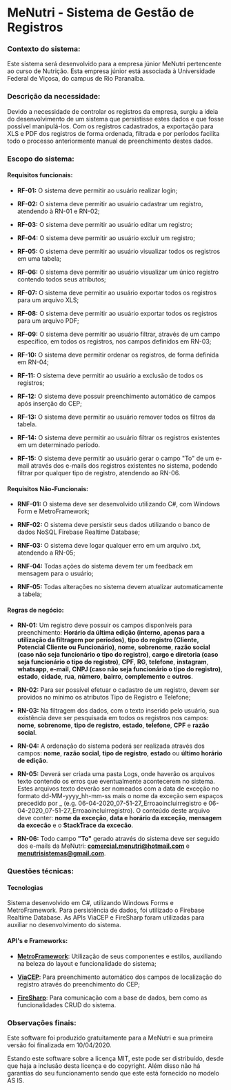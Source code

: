 # MeNutri - Sistema de Gestão de Registros

### Contexto do sistema:
Este sistema será desenvolvido para a empresa júnior MeNutri pertencente ao curso de Nutrição. Esta empresa júnior está associada à Universidade Federal de Viçosa, do campus de Rio Paranaíba.

### Descrição da necessidade:
Devido a necessidade de controlar os registros da empresa, surgiu a ideia do desenvolvimento de um sistema que persistisse estes dados e que fosse possível manipulá-los. Com os registros cadastrados, a exportação para XLS e PDF dos registros de forma ordenada, filtrada e por períodos facilita todo o processo anteriormente manual de preenchimento destes dados.

### Escopo do sistema:

#### Requisitos funcionais:

- **RF-01:** O sistema deve permitir ao usuário realizar login;

- **RF-02:** O sistema deve permitir ao usuário cadastrar um registro, atendendo à RN-01 e RN-02;

- **RF-03:** O sistema deve permitir ao usuário editar um registro;

- **RF-04:** O sistema deve permitir ao usuário excluir um registro;

- **RF-05:** O sistema deve permitir ao usuário visualizar todos os registros em uma tabela;

- **RF-06:** O sistema deve permitir ao usuário visualizar um único registro contendo todos seus atributos;

- **RF-07:** O sistema deve permitir ao usuário exportar todos os registros para um arquivo XLS;

- **RF-08:** O sistema deve permitir ao usuário exportar todos os registros para um arquivo PDF;

- **RF-09:** O sistema deve permitir ao usuário filtrar, através de um campo específico, em todos os registros, nos campos definidos em RN-03;

- **RF-10:** O sistema deve permitir ordenar os registros, de forma definida em RN-04;

- **RF-11:** O sistema deve permitir ao usuário a exclusão de todos os registros;

- **RF-12:** O sistema deve possuir preenchimento automático de campos após inserção do CEP;

- **RF-13:** O sistema deve permitir ao usuário remover todos os filtros da tabela.

- **RF-14:** O sistema deve permitir ao usuário filtrar os registros existentes em um determinado período.

- **RF-15:** O sistema deve permitir ao usuário gerar o campo "To" de um e-mail através dos e-mails dos registros existentes no sistema, podendo filtrar por qualquer tipo de registro, atendendo ao RN-06.

#### Requisitos Não-Funcionais:

- **RNF-01:** O sistema deve ser desenvolvido utilizando C#, com Windows Form e MetroFramework;

- **RNF-02:** O sistema deve persistir seus dados utilizando o banco de dados NoSQL Firebase Realtime Database;

- **RNF-03:** O sistema deve logar qualquer erro em um arquivo .txt, atendendo a RN-05;

- **RNF-04:** Todas ações do sistema devem ter um feedback em mensagem para o usuário;

- **RNF-05:** Todas alterações no sistema devem atualizar automaticamente a tabela;

#### Regras de negócio:

- **RN-01:** Um registro deve possuir os campos disponíveis para preenchimento: **Horário da última edição (interno, apenas para a utilização da filtragem por períodos)**, **tipo do registro (Cliente, Potencial Cliente ou Funcionário)**, **nome**, **sobrenome**, **razão social (caso não seja funcionário o tipo do registro)**, **cargo e diretoria (caso seja funcionário o tipo do registro)**, **CPF**, **RG**, **telefone**, **instagram**, **whatsapp**, **e-mail**, **CNPJ (caso não seja funcionário o tipo do registro)**, **estado**, **cidade**, **rua**, **número**, **bairro**, **complemento** e **outros**.

- **RN-02:** Para ser possível efetuar o cadastro de um registro, devem ser providos no mínimo os atributos Tipo de Registro e Telefone;

- **RN-03:** Na filtragem dos dados, com o texto inserido pelo usuário, sua existência deve ser pesquisada em todos os registros nos campos: **nome**, **sobrenome**, **tipo de registro**, **estado**, **telefone**, **CPF** e **razão social**.

- **RN-04:** A ordenação do sistema poderá ser realizada através dos campos: **nome**, **razão social**, **tipo de registro**, **estado** ou **último horário de edição**.

- **RN-05:** Deverá ser criada uma pasta Logs, onde haverão os arquivos texto contendo os erros que eventualmente acontecerem no sistema. Estes arquivos texto deverão ser nomeados com a data de exceção no formato dd-MM-yyyy_hh-mm-ss mais o nome da exceção sem espaços precedido por _ (e.g. 06-04-2020_07-51-27_Erroaoincluirregistro e 06-04-2020_07-51-27_Erroaoincluirregistro). O conteúdo deste arquivo deve conter: **nome da exceção**, **data e horário da exceção**, **mensagem da excecão** e o **StackTrace da excecão**.

- **RN-06:** Todo campo **"To"** gerado através do sistema deve ser seguido dos e-mails da MeNutri: **comercial.menutri@hotmail.com** e **menutrisistemas@gmail.com**.

### Questões técnicas:

#### Tecnologias
Sistema desenvolvido em C#, utilizando Windows Forms e MetroFramework. Para persistência de dados, foi utilizado o Firebase Realtime Database. As APIs ViaCEP e FireSharp foram utilizadas para auxiliar no desenvolvimento do sistema.

#### API's e Frameworks:

- **[MetroFramework](https://www.nuget.org/packages/Winform.Metroframework/)**: Utilização de seus componentes e estilos, auxiliando na beleza do layout e funcionalidade do sistema;

- **[ViaCEP](https://github.com/guibranco/ViaCEP)**: Para preenchimento automático dos campos de localização do registro através do preenchimento do CEP;

- **[FireSharp](https://github.com/ziyasal/FireSharp)**: Para comunicação com a base de dados, bem como as funcionalidades CRUD do sistema.

### Observações finais:

Este software foi produzido gratuitamente para a MeNutri e sua primeira versão foi finalizada em 10/04/2020.

Estando este software sobre a licença MIT, este pode ser distribuído, desde que haja a inclusão desta licença e do copyright. Além disso não há garantias do seu funcionamento sendo que este está fornecido no modelo AS IS.
